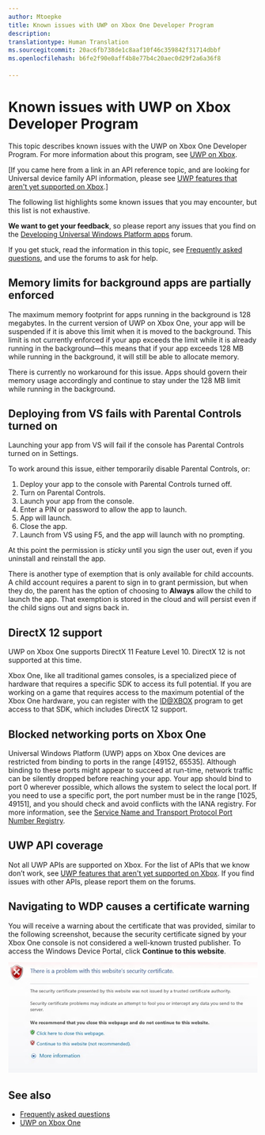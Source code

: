```yaml
---
author: Mtoepke
title: Known issues with UWP on Xbox One Developer Program
description: 
translationtype: Human Translation
ms.sourcegitcommit: 20ac6fb738de1c8aaf10f46c359842f31714dbbf
ms.openlocfilehash: b6fe2f90e0aff4b8e77b4c20aec0d29f2a6a36f8

---
```


# <a name="known-issues-with-uwp-on-xbox-developer-program"></a>Known issues with UWP on Xbox Developer Program

This topic describes known issues with the UWP on Xbox One Developer Program. For more information about this program, see [UWP on Xbox](index.md). 

\[If you came here from a link in an API reference topic, and are looking for Universal device family API information, please see [UWP features that aren't yet supported on Xbox](http://go.microsoft.com/fwlink/?LinkID=760755).\]

The following list highlights some known issues that you may encounter, but this list is not exhaustive. 

**We want to get your feedback**, so please report any issues that you find on the [Developing Universal Windows Platform apps](https://social.msdn.microsoft.com/forums/windowsapps/home?forum=wpdevelop) forum. 

If you get stuck, read the information in this topic, see [Frequently asked questions](frequently-asked-questions.md), and use the forums to ask for help.


<!--## Developing games-->
 
## <a name="memory-limits-for-background-apps-are-partially-enforced"></a>Memory limits for background apps are partially enforced
 
The maximum memory footprint for apps running in the background is 128 megabytes. In the current version of UWP on Xbox One, your app will be suspended if it is above this limit when it is moved to the background. This limit is not currently enforced if your app exceeds the limit while it is already running in the background—this means that if your app exceeds 128 MB while running in the background, it will still be able to allocate memory.
 
There is currently no workaround for this issue. Apps should govern their memory usage accordingly and continue to stay under the 128 MB limit while running in the background.
 
## <a name="deploying-from-vs-fails-with-parental-controls-turned-on"></a>Deploying from VS fails with Parental Controls turned on

Launching your app from VS will fail if the console has Parental Controls turned on in Settings.

To work around this issue, either temporarily disable Parental Controls, or:
1. Deploy your app to the console with Parental Controls turned off.
2. Turn on Parental Controls.
3. Launch your app from the console.
4. Enter a PIN or password to allow the app to launch.
5. App will launch.
6. Close the app.
7. Launch from VS using F5, and the app will launch with no prompting.

At this point the permission is _sticky_ until you sign the user out, even if you uninstall and reinstall the app.
 
There is another type of exemption that is only available for child accounts. A child account requires a parent to sign in to grant permission, but when they do, the parent has the option of choosing to **Always** allow the child to launch the app. That exemption is stored in the cloud and will persist even if the child signs out and signs back in.   

<!--### x86 vs. x64

By the time we release later this year, we will have great support for both x86 and x64, and we do support x86 in this preview. 
However, x64 has had much more testing to date (the Xbox shell and all of the apps running on the console today are x64), and so we recommend using x64 for your projects. 
This is particularly true for games.

If you decide to use x86, please report any issues you see on the forum.

Also see [Switching build flavors can cause deployment failures](known-issues.md#switching-build-flavors-can-cause-deployment-failures) later on this page.-->

<!--### Game engines

We have tested some popular game engines, but not all of them, and our test coverage for this preview has not been comprehensive. 
Your mileage may vary. 

The following game engines have been confirmed to work:
* [Construct 2](https://www.scirra.com/)

There are likely others that are working too. We would love to get your feedback on what you find. 
Please use the forum to report any issues you see.-->

## <a name="directx-12-support"></a>DirectX 12 support

UWP on Xbox One supports DirectX 11 Feature Level 10. DirectX 12 is not supported at this time. 

Xbox One, like all traditional games consoles, is a specialized piece of hardware that requires a specific SDK to access its full potential. If you are working on a game that requires access to the maximum potential of the Xbox One hardware, you can register with the [ID@XBOX](http://www.xbox.com/Developers/id) program to get access to that SDK, which includes DirectX 12 support.

<!-- ### Xbox One Developer Preview disables game streaming to Windows 10

Activating the Xbox One Developer Preview on your console will prevent you from streaming games from your Xbox One to the Xbox app on Windows 10, even if your console is set to retail mode. 
To restore the game streaming feature, you must leave the developer preview. -->

<!--## System resources for UWP apps and games on Xbox One

UWP apps and games running on Xbox One share resources with the system and other apps, and so the system governs the resources that are available to any one game or app. 
If you are running into memory or performance issues, this may be why. 
For more details, see [System resources for UWP apps and games on Xbox One](system-resource-allocation.md).-->

<!--
## Networking using traditional sockets

In this developer preview, inbound and outbound network access from the console that uses traditional TCP/UDP sockets (WinSock, Windows.Networking.Sockets) is not available. 
Developers can still use HTTP and WebSockets.
--> 

## <a name="blocked-networking-ports-on-xbox-one"></a>Blocked networking ports on Xbox One

Universal Windows Platform (UWP) apps on Xbox One devices are restricted from binding to ports in the range [49152, 65535]. Although binding to these ports might appear to succeed at run-time, network traffic can be silently dropped before reaching your app. Your app should bind to port 0 wherever possible, which allows the system to select the local port. If you need to use a specific port, the port number must be in the range [1025, 49151], and you should check and avoid conflicts with the IANA registry. For more information, see the [Service Name and Transport Protocol Port Number Registry](http://www.iana.org/assignments/service-names-port-numbers/service-names-port-numbers.xhtml).

## <a name="uwp-api-coverage"></a>UWP API coverage

Not all UWP APIs are supported on Xbox. For the list of APIs that we know don’t work, see [UWP features that aren't yet supported on Xbox](http://go.microsoft.com/fwlink/p/?LinkId=760755). If you find issues with other APIs, please report them on the forums. 

<!--## XAML controls do not look like or behave like the controls in the Xbox One shell

In this developer preview, the XAML controls are not in their final form. In particular:
* Gamepad X-Y navigation does not work reliably for all controls.
* Controls do not look like controls in the Xbox shell. This includes the control focus rectangle.
* Navigating between controls does not automatically make “navigation sounds.”

These issues will be addressed in a future developer preview.-->

<!--## Visual Studio and deployment issues

### Switching build flavors can cause deployment failures

Switching between Debug and Release builds, or between x86 and x64, or between Managed and .Net Native builds, can cause deployment failures. 

The simplest way to avoid these issues for this preview is to stick to Debug and one architecture. 

If you do hit this issue, uninstalling your app in the Collections app on your Xbox One will typically resolve it.

> ****&nbsp;&nbsp;Uninstalling your app from Windows Device Portal (WDP) will not resolve the issue.

If your issues persist, uninstall your app or game in the Collections app, leave Developer Mode, restart to Retail Mode and then switch back to Developer Mode.
You may also need to restart Visual Studio and clean your solution.

For more information, see the “Fixing deployment failures” section in [Frequently asked questions](frequently-asked-questions.md).

### Uninstalling an app while you are debugging it in Visual Studio will cause it to fail silently

Attempting to uninstall an app that is running under the debugger via the WDP “Installed Apps” tool will cause it to silently fail. 
The workaround is to stop debugging the app in Visual Studio before attempting to remove it via WDP.

### Visual Studio/Xbox PIN pairing failures

It is possible to get into a state where the PIN pairing between Visual Studio and your Xbox One gets out of sync. 
If PIN pairing fails, use the “Remove all pairings” button in Dev Home, restart Xbox One, restart your development PC, and then try again.--> 


<!--## Windows Device Portal (WDP) preview-->

<!--### Starting WDP from Dev Home crashes Dev Home

When you start WDP in Dev Home, it will cause Dev Home to crash after you have entered your user name and password and selected **Save**. 
The credentials are saved but WDP is not started. 
You can start WDP by restarting Xbox One.--> 

<!--### Disabling WDP in Dev Home does not work

If you disable WDP in Dev Home, it will be turned off. 
However, when you restart your Xbox One, WDP will be started again. 
You can work around this issue by using **Reset and keep my games & apps** to delete any stored state on your Xbox One. 
Go to Settings > System > Console info & updates > Reset console, and then select the **Reset and keep my games & apps** button.

> **Caution**&nbsp;&nbsp;Doing this will delete all saved settings on your Xbox One including wireless settings, user accounts and any game progress that has not been saved to cloud storage.

> **Caution**&nbsp;&nbsp;DO NOT select the **Reset and remove everything** button.
This will delete all of your games, apps, settings and content, deactivate Developer Mode, and remove you console from the Developer Preview group.

### The columns in the “Running Apps” table do not update predictably. 

Sometimes this is resolved by sorting a column on the table.-->

## <a name="navigating-to-wdp-causes-a-certificate-warning"></a>Navigating to WDP causes a certificate warning

You will receive a warning about the certificate that was provided, similar to the following screenshot, because the security certificate signed by your Xbox One console is not considered a well-known trusted publisher. To access the Windows Device Portal, click **Continue to this website**.

![Website security certificate warning](images/security_cert_warning.jpg)

<!--## Dev Home

Occasionally, selecting the “Manage Windows Device Portal” option in Dev Home will cause Dev Home to silently exit to the Home screen. 
This is caused by a failure in the WDP infrastructure on the console and can be resolved by restarting the console.-->

## <a name="see-also"></a>See also
- [Frequently asked questions](frequently-asked-questions.md)
- [UWP on Xbox One](index.md)



<!--HONumber=Dec16_HO1-->


